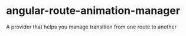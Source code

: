 angular-route-animation-manager
===============================

A provider that helps you manage transition from one route to another
